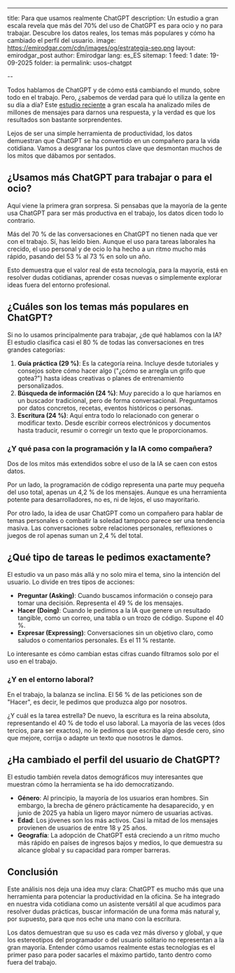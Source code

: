 ---

title: Para que usamos realmente ChatGPT
description: Un estudio a gran escala revela que más del 70% del uso de ChatGPT es para ocio y no para trabajar. Descubre los datos reales, los temas más populares y cómo ha cambiado el perfil del usuario.
image: https://emirodgar.com/cdn/images/og/estrategia-seo.png
layout: emirodgar_post
author: Emirodgar
lang: es_ES
sitemap: 1
feed: 1
date: 19-09-2025
folder: ia
permalink: usos-chatgpt

--

Todos hablamos de ChatGPT y de cómo está cambiando el mundo, sobre todo en el trabajo. Pero, ¿sabemos de verdad para qué lo utiliza la gente en su día a día? Este [estudio reciente](https://cdn.openai.com/pdf/a253471f-8260-40c6-a2cc-aa93fe9f142e/economic-research-chatgpt-usage-paper.pdf) a gran escala ha analizado miles de millones de mensajes para darnos una respuesta, y la verdad es que los resultados son bastante sorprendentes.

Lejos de ser una simple herramienta de productividad, los datos demuestran que ChatGPT se ha convertido en un compañero para la vida cotidiana. Vamos a desgranar los puntos clave que desmontan muchos de los mitos que dábamos por sentados.

## ¿Usamos más ChatGPT para trabajar o para el ocio?

Aquí viene la primera gran sorpresa. Si pensabas que la mayoría de la gente usa ChatGPT para ser más productiva en el trabajo, los datos dicen todo lo contrario.

Más del 70 % de las conversaciones en ChatGPT no tienen nada que ver con el trabajo. Sí, has leído bien. Aunque el uso para tareas laborales ha crecido, el uso personal y de ocio lo ha hecho a un ritmo mucho más rápido, pasando del 53 % al 73 % en solo un año.

Esto demuestra que el valor real de esta tecnología, para la mayoría, está en resolver dudas cotidianas, aprender cosas nuevas o simplemente explorar ideas fuera del entorno profesional.

## ¿Cuáles son los temas más populares en ChatGPT?

Si no lo usamos principalmente para trabajar, ¿de qué hablamos con la IA? El estudio clasifica casi el 80 % de todas las conversaciones en tres grandes categorías:

1.  **Guía práctica (29 %)**: Es la categoría reina. Incluye desde tutoriales y consejos sobre cómo hacer algo ("¿cómo se arregla un grifo que gotea?") hasta ideas creativas o planes de entrenamiento personalizados.
2.  **Búsqueda de información (24 %)**: Muy parecido a lo que haríamos en un buscador tradicional, pero de forma conversacional. Preguntamos por datos concretos, recetas, eventos históricos o personas.
3.  **Escritura (24 %)**: Aquí entra todo lo relacionado con generar o modificar texto. Desde escribir correos electrónicos y documentos hasta traducir, resumir o corregir un texto que le proporcionamos.

### ¿Y qué pasa con la programación y la IA como compañera?

Dos de los mitos más extendidos sobre el uso de la IA se caen con estos datos.

Por un lado, la programación de código representa una parte muy pequeña del uso total, apenas un 4,2 % de los mensajes. Aunque es una herramienta potente para desarrolladores, no es, ni de lejos, el uso mayoritario.

Por otro lado, la idea de usar ChatGPT como un compañero para hablar de temas personales o combatir la soledad tampoco parece ser una tendencia masiva. Las conversaciones sobre relaciones personales, reflexiones o juegos de rol apenas suman un 2,4 % del total.

## ¿Qué tipo de tareas le pedimos exactamente?

El estudio va un paso más allá y no solo mira el tema, sino la intención del usuario. Lo divide en tres tipos de acciones:

-   **Preguntar (Asking)**: Cuando buscamos información o consejo para tomar una decisión. Representa el 49 % de los mensajes.
-   **Hacer (Doing)**: Cuando le pedimos a la IA que genere un resultado tangible, como un correo, una tabla o un trozo de código. Supone el 40 %.
-   **Expresar (Expressing)**: Conversaciones sin un objetivo claro, como saludos o comentarios personales. Es el 11 % restante.

Lo interesante es cómo cambian estas cifras cuando filtramos solo por el uso en el trabajo.

### ¿Y en el entorno laboral?

En el trabajo, la balanza se inclina. El 56 % de las peticiones son de "Hacer", es decir, le pedimos que produzca algo por nosotros.

¿Y cuál es la tarea estrella? De nuevo, la escritura es la reina absoluta, representando el 40 % de todo el uso laboral. La mayoría de las veces (dos tercios, para ser exactos), no le pedimos que escriba algo desde cero, sino que mejore, corrija o adapte un texto que nosotros le damos.

## ¿Ha cambiado el perfil del usuario de ChatGPT?

El estudio también revela datos demográficos muy interesantes que muestran cómo la herramienta se ha ido democratizando.

-   **Género**: Al principio, la mayoría de los usuarios eran hombres. Sin embargo, la brecha de género prácticamente ha desaparecido, y en junio de 2025 ya había un ligero mayor número de usuarias activas.
-   **Edad**: Los jóvenes son los más activos. Casi la mitad de los mensajes provienen de usuarios de entre 18 y 25 años.
-   **Geografía**: La adopción de ChatGPT está creciendo a un ritmo mucho más rápido en países de ingresos bajos y medios, lo que demuestra su alcance global y su capacidad para romper barreras.

## Conclusión

Este análisis nos deja una idea muy clara: ChatGPT es mucho más que una herramienta para potenciar la productividad en la oficina. Se ha integrado en nuestra vida cotidiana como un asistente versátil al que acudimos para resolver dudas prácticas, buscar información de una forma más natural y, por supuesto, para que nos eche una mano con la escritura.

Los datos demuestran que su uso es cada vez más diverso y global, y que los estereotipos del programador o del usuario solitario no representan a la gran mayoría. Entender cómo usamos realmente estas tecnologías es el primer paso para poder sacarles el máximo partido, tanto dentro como fuera del trabajo.
